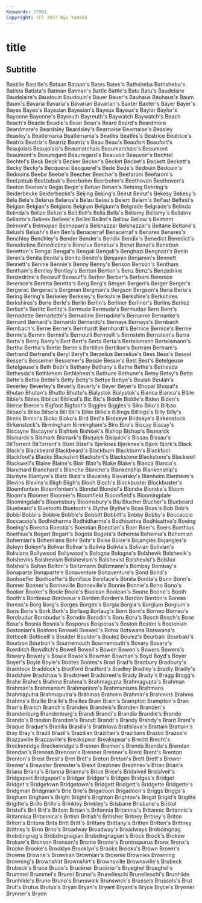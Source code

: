 ```yaml
---
Keywords: 27961
Copyright: (C) 2022 Ryu Yamada
---
```



# title

## Subtitle
 Bastille
Bastille's Bataan Bataan's Bates Bates's Bathsheba Bathsheba's Batista Batista's Batman
Batman's Battle Battle's Batu Batu's Baudelaire Baudelaire's Baudouin Baudouin's Bauer
Bauer's Bauhaus Bauhaus's Baum Baum's Bavaria Bavaria's Bavarian Bavarian's Baxter
Baxter's Bayer Bayer's Bayes Bayes's Bayesian Bayesian's Bayeux Bayeux's Baylor
Baylor's Bayonne Bayonne's Bayreuth Bayreuth's Baywatch Baywatch's Beach Beach's Beadle
Beadle's Bean Bean's Beard Beard's Beardmore Beardmore's Beardsley Beardsley's Bearnaise
Bearnaise's Beasley Beasley's Beatlemania Beatlemania's Beatles Beatles's Beatrice Beatrice's Beatrix
Beatrix's Beatriz Beatriz's Beau Beau's Beaufort Beaufort's Beaujolais Beaujolais's Beaumarchais
Beaumarchais's Beaumont Beaumont's Beauregard Beauregard's Beauvoir Beauvoir's Bechtel Bechtel's Beck
Beck's Becker Becker's Becket Becket's Beckett Beckett's Becky Becky's Becquerel
Becquerel's Bede Bede's Bedouin Bedouin's Bedouins Beebe Beebe's Beecher Beecher's
Beefaroni Beefaroni's Beelzebub Beelzebub's Beerbohm Beerbohm's Beethoven Beethoven's Beeton Beeton's
Begin Begin's Behan Behan's Behring Behring's Beiderbecke Beiderbecke's Beijing Beijing's
Beirut Beirut's Bekesy Bekesy's Bela Bela's Belarus Belarus's Belau Belau's
Belem Belem's Belfast Belfast's Belgian Belgian's Belgians Belgium Belgium's Belgrade
Belgrade's Belinda Belinda's Belize Belize's Bell Bell's Bella Bella's Bellamy
Bellamy's Bellatrix Bellatrix's Belleek Belleek's Bellini Bellini's Bellow Bellow's Belmont
Belmont's Belmopan Belmopan's Belshazzar Belshazzar's Beltane Beltane's Belushi Belushi's Ben
Ben's Benacerraf Benacerraf's Benares Benares's Benchley Benchley's Bender Bender's Bendix
Bendix's Benedict Benedict's Benedictine Benedictine's Benelux Benelux's Benet Benet's Benetton
Benetton's Bengal Bengal's Bengali Bengali's Benghazi Benghazi's Benin Benin's Benita
Benita's Benito Benito's Benjamin Benjamin's Bennett Bennett's Bennie Bennie's Benny
Benny's Benson Benson's Bentham Bentham's Bentley Bentley's Benton Benton's Benz
Benz's Benzedrine Benzedrine's Beowulf Beowulf's Berber Berber's Berbers Berenice Berenice's
Beretta Beretta's Berg Berg's Bergen Bergen's Berger Berger's Bergerac Bergerac's
Bergman Bergman's Bergson Bergson's Beria Beria's Bering Bering's Berkeley Berkeley's
Berkshire Berkshire's Berkshires Berkshires's Berle Berle's Berlin Berlin's Berliner Berliner's
Berlins Berlioz Berlioz's Berlitz Berlitz's Bermuda Bermuda's Bermudas Bern Bern's
Bernadette Bernadette's Bernadine Bernadine's Bernanke Bernanke's Bernard Bernard's Bernardo Bernardo's
Bernays Bernays's Bernbach Bernbach's Berne Berne's Bernhardt Bernhardt's Bernice Bernice's
Bernie Bernie's Bernini Bernini's Bernoulli Bernoulli's Bernstein Bernstein's Berra Berra's
Berry Berry's Bert Bert's Berta Berta's Bertelsmann Bertelsmann's Bertha Bertha's
Bertie Bertie's Bertillon Bertillon's Bertram Bertram's Bertrand Bertrand's Beryl Beryl's
Berzelius Berzelius's Bess Bess's Bessel Bessel's Bessemer Bessemer's Bessie Bessie's
Best Best's Betelgeuse Betelgeuse's Beth Beth's Bethany Bethany's Bethe Bethe's
Bethesda Bethesda's Bethlehem Bethlehem's Bethune Bethune's Betsy Betsy's Bette Bette's
Bettie Bettie's Betty Betty's Bettye Bettye's Beulah Beulah's Beverley Beverley's
Beverly Beverly's Beyer Beyer's Bhopal Bhopal's Bhutan Bhutan's Bhutto Bhutto's
Bialystok Bialystok's Bianca Bianca's Bible Bible's Bibles Biblical Biblical's Bic
Bic's Biddle Biddle's Biden Biden's Bierce Bierce's Bigfoot Bigfoot's Biggles
Biggles's Biko Biko's Bilbao Bilbao's Bilbo Bilbo's Bill Bill's Billie
Billie's Billings Billings's Billy Billy's Bimini Bimini's Bioko Bioko's Bird
Bird's Birdseye Birdseye's Birkenstock Birkenstock's Birmingham Birmingham's Biro Biro's Biscay
Biscay's Biscayne Biscayne's Bishkek Bishkek's Bishop Bishop's Bismarck Bismarck's Bismark
Bismark's Bisquick Bisquick's Bissau Bissau's BitTorrent BitTorrent's Bizet Bizet's Bjerknes
Bjerknes's Bjork Bjork's Black Black's Blackbeard Blackbeard's Blackburn Blackburn's Blackfoot
Blackfoot's Blacks Blackshirt Blackshirt's Blackstone Blackstone's Blackwell Blackwell's Blaine Blaine's
Blair Blair's Blake Blake's Blanca Blanca's Blanchard Blanchard's Blanche Blanche's
Blankenship Blankenship's Blantyre Blantyre's Blatz Blatz's Blavatsky Blavatsky's Blenheim Blenheim's
Blevins Blevins's Bligh Bligh's Bloch Bloch's Blockbuster Blockbuster's Bloemfontein Bloemfontein's
Blondel Blondel's Blondie Blondie's Bloom Bloom's Bloomer Bloomer's Bloomfield Bloomfield's
Bloomingdale Bloomingdale's Bloomsbury Bloomsbury's Blu Blucher Blucher's Bluebeard Bluebeard's Bluetooth
Bluetooth's Blythe Blythe's Boas Boas's Bob Bob's Bobbi Bobbi's Bobbie
Bobbie's Bobbitt Bobbitt's Bobby Bobby's Boccaccio Boccaccio's Bodhidharma Bodhidharma's Bodhisattva
Bodhisattva's Boeing Boeing's Boeotia Boeotia's Boeotian Boeotian's Boer Boer's Boers
Boethius Boethius's Bogart Bogart's Bogotá Bogotá's Bohemia Bohemia's Bohemian Bohemian's
Bohemians Bohr Bohr's Boise Boise's Bojangles Bojangles's Boleyn Boleyn's Bolivar
Bolivar's Bolivia Bolivia's Bolivian Bolivian's Bolivians Bollywood Bollywood's Bologna Bologna's
Bolshevik Bolshevik's Bolsheviks Bolshevism Bolshevism's Bolshevist Bolshevist's Bolshoi Bolshoi's Bolton
Bolton's Boltzmann Boltzmann's Bombay Bombay's Bonaparte Bonaparte's Bonaventure Bonaventure's Bond
Bond's Bonhoeffer Bonhoeffer's Boniface Boniface's Bonita Bonita's Bonn Bonn's Bonner
Bonner's Bonneville Bonneville's Bonnie Bonnie's Bono Bono's Booker Booker's Boole
Boole's Boolean Boolean's Boone Boone's Booth Booth's Bordeaux Bordeaux's Borden
Borden's Bordon Bordon's Boreas Boreas's Borg Borg's Borges Borges's Borgia
Borgia's Borglum Borglum's Boris Boris's Bork Bork's Borlaug Borlaug's Born
Born's Borneo Borneo's Borobudur Borobudur's Borodin Borodin's Boru Boru's Bosch
Bosch's Bose Bose's Bosnia Bosnia's Bosporus Bosporus's Boston Boston's Bostonian
Bostonian's Bostons Boswell Boswell's Botox Botswana Botswana's Botticelli Botticelli's Boulder
Boulder's Boulez Boulez's Bourbaki Bourbaki's Bourbon Bourbon's Bournemouth Bournemouth's Bovary
Bovary's Bowditch Bowditch's Bowell Bowell's Bowen Bowen's Bowers Bowers's Bowery
Bowery's Bowie Bowie's Bowman Bowman's Boyd Boyd's Boyer Boyer's Boyle
Boyle's Boötes Boötes's Brad Brad's Bradbury Bradbury's Braddock Braddock's Bradford
Bradford's Bradley Bradley's Bradly Bradly's Bradshaw Bradshaw's Bradstreet Bradstreet's Brady
Brady's Bragg Bragg's Brahe Brahe's Brahma Brahma's Brahmagupta Brahmagupta's Brahman
Brahman's Brahmanism Brahmanism's Brahmanisms Brahmans Brahmaputra Brahmaputra's Brahmas Brahmin Brahmin's
Brahmins Brahms Brahms's Braille Braille's Brailles Brain Brain's Brampton Brampton's
Bran Bran's Branch Branch's Brandeis Brandeis's Branden Branden's Brandenburg Brandenburg's
Brandi Brandi's Brandie Brandie's Brando Brando's Brandon Brandon's Brandt Brandt's
Brandy Brandy's Brant Brant's Braque Braque's Brasilia Brasilia's Bratislava Bratislava's
Brattain Brattain's Bray Bray's Brazil Brazil's Brazilian Brazilian's Brazilians Brazos
Brazos's Brazzaville Brazzaville's Breakspear Breakspear's Brecht Brecht's Breckenridge Breckenridge's Bremen
Bremen's Brenda Brenda's Brendan Brendan's Brennan Brennan's Brenner Brenner's Brent
Brent's Brenton Brenton's Brest Brest's Bret Bret's Breton Breton's Brett
Brett's Brewer Brewer's Brewster Brewster's Brexit Brezhnev Brezhnev's Brian Brian's
Briana Briana's Brianna Brianna's Brice Brice's Bridalveil Bridalveil's Bridgeport Bridgeport's
Bridger Bridger's Bridges Bridges's Bridget Bridget's Bridgetown Bridgetown's Bridgett Bridgett's
Bridgette Bridgette's Bridgman Bridgman's Brie Brie's Brigadoon Brigadoon's Briggs Briggs's
Brigham Brigham's Bright Bright's Brighton Brighton's Brigid Brigid's Brigitte Brigitte's
Brillo Brillo's Brinkley Brinkley's Brisbane Brisbane's Bristol Bristol's Brit Brit's
Britain Britain's Britannia Britannia's Britannic Britannic's Britannica Britannica's British British's
Britisher Britney Britney's Briton Briton's Britons Brits Britt Britt's Brittany
Brittany's Britten Britten's Brittney Brittney's Brno Brno's Broadway Broadway's Broadways
Brobdingnag Brobdingnag's Brobdingnagian Brobdingnagian's Brock Brock's Brokaw Brokaw's Bronson Bronson's
Bronte Bronte's Brontosaurus Bronx Bronx's Brooke Brooke's Brooklyn Brooklyn's Brooks
Brooks's Brown Brown's Browne Browne's Brownian Brownian's Brownie Brownies Browning
Browning's Brownshirt Brownshirt's Brownsville Brownsville's Brubeck Brubeck's Bruce Bruce's Bruckner
Bruckner's Brueghel Brueghel's Brummel Brummel's Brunei Brunei's Brunelleschi Brunelleschi's Brunhilde
Brunhilde's Bruno Bruno's Brunswick Brunswick's Brussels Brussels's Brut Brut's Brutus
Brutus's Bryan Bryan's Bryant Bryant's Bryce Bryce's Brynner Brynner's Bryon
